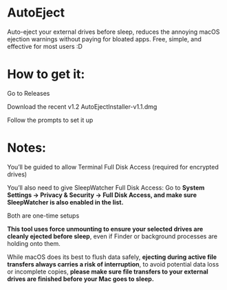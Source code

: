 # AutoEject
Auto-eject your external drives before sleep, reduces the annoying macOS ejection warnings without paying for bloated apps. Free, simple, and effective for most users :D

# How to get it:

Go to Releases

Download the recent v1.2 AutoEjectInstaller-v1.1.dmg

Follow the prompts to set it up

# Notes:
You’ll be guided to allow Terminal Full Disk Access (required for encrypted drives)

You’ll also need to give SleepWatcher Full Disk Access:
Go to **System Settings → Privacy & Security → Full Disk Access, and make sure SleepWatcher is also enabled in the list.**

Both are one-time setups





**This tool uses force unmounting to ensure your selected drives are cleanly ejected before sleep**, even if Finder or background processes are holding onto them.


While macOS does its best to flush data safely, **ejecting during active file transfers always carries a risk of interruption**, to avoid potential data loss or incomplete copies, **please make sure file transfers to your external drives are finished before your Mac goes to sleep.**
